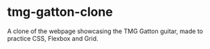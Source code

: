 # tmg-gatton-clone
A clone of the webpage showcasing the TMG Gatton guitar, made to practice CSS, Flexbox and Grid.
